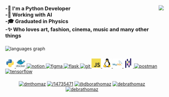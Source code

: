 <h1 align="center"></h1>

###

<div>
  <img align="right" height="400" src="https://64.media.tumblr.com/993256fb91609ad0c5fe5bed4dc9fcfe/595ef82b863b505d-f1/s400x600/f56f8daa9e0090d6e30237a35232809734d8bc09.gifv"  />
  <h3 align="left">-🐍 I'm a Python Developer<br>-🤖 Working with AI<br>-🎓 Graduated in Physics<br>-✨ Who loves art, fashion, cinema, music and many other things </h3>  
</div>

###                                                                               

<div align="left">
  <img src="https://github-readme-stats.vercel.app/api/top-langs?username=debthomaz&layout=compact&theme=dracula" height="200" alt="languages graph"  />
</div>

###

<p align="left"> <a href="https://www.python.org" target="_blank" rel="noreferrer"> <img src="https://raw.githubusercontent.com/devicons/devicon/master/icons/python/python-original.svg" alt="python" width="30" height="30"/> </a> <a href="https://www.docker.com/" target="_blank" rel="noreferrer"> <img src="https://raw.githubusercontent.com/devicons/devicon/master/icons/docker/docker-original-wordmark.svg" alt="docker" width="30" height="30"/> </a> <a href="https://www.notion.com/" target="_blank" rel="noreferrer"> <img src="https://iconape.com/wp-content/png_logo_vector/notion-app-logo.png" alt="notion" width="30" height="30"/> </a> <a href="https://www.figma.com/" target="_blank" rel="noreferrer"> <img src="https://www.vectorlogo.zone/logos/figma/figma-icon.svg" alt="figma" width="30" height="30"/> </a> <a href="https://flask.palletsprojects.com/" target="_blank" rel="noreferrer"> <img src="https://www.vectorlogo.zone/logos/pocoo_flask/pocoo_flask-icon.svg" alt="flask" width="30" height="30"/> </a> <a href="https://git-scm.com/" target="_blank" rel="noreferrer"> <img src="https://www.vectorlogo.zone/logos/git-scm/git-scm-icon.svg" alt="git" width="30" height="30"/> </a> <a href="https://developer.mozilla.org/en-US/docs/Web/JavaScript" target="_blank" rel="noreferrer"> <img src="https://raw.githubusercontent.com/devicons/devicon/master/icons/javascript/javascript-original.svg" alt="javascript" width="30" height="30"/> </a> <a href="https://www.linux.org/" target="_blank" rel="noreferrer"> <img src="https://raw.githubusercontent.com/devicons/devicon/master/icons/linux/linux-original.svg" alt="linux" width="30" height="30"/> </a> <a href="https://www.mysql.com/" target="_blank" rel="noreferrer"> <img src="https://raw.githubusercontent.com/devicons/devicon/master/icons/mysql/mysql-original-wordmark.svg" alt="mysql" width="30" height="30"/> </a> <a href="https://pandas.pydata.org/" target="_blank" rel="noreferrer"> <img src="https://raw.githubusercontent.com/devicons/devicon/2ae2a900d2f041da66e950e4d48052658d850630/icons/pandas/pandas-original.svg" alt="pandas" width="30" height="30"/> </a> <a href="https://postman.com" target="_blank" rel="noreferrer"> <img src="https://www.vectorlogo.zone/logos/getpostman/getpostman-icon.svg" alt="postman" width="30" height="30"/> </a> <a href="https://www.tensorflow.org" target="_blank" rel="noreferrer"> <img src="https://www.vectorlogo.zone/logos/tensorflow/tensorflow-icon.svg" alt="tensorflow" width="30" height="30"/> </a> </p>

###

<p align="center">
<a href="https://linkedin.com/in/dmthomaz" target="blank"><img src="https://img.shields.io/badge/LinkedIn-0077B5?style=for-the-badge&logo=linkedin&logoColor=white" alt="dmthomaz" height="35" width="150" /></a>
<a href="https://stackoverflow.com/users/14735471/débora-thomaz" target="blank"><img src="https://img.shields.io/badge/Stack_Overflow-FE7A16?style=for-the-badge&logo=stack-overflow&logoColor=white" alt="/14735471" height="35" width="190" /></a>
<a href="https://medium.com/@dborathomaz" target="blank"><img src="https://img.shields.io/badge/Medium-12100E?style=for-the-badge&logo=medium&logoColor=white" alt="@dborathomaz" height="35" width="140" /></a>
<a href="https://instagram.com/debrathomaz" target="blank"><img src="https://img.shields.io/badge/Instagram-E4405F?style=for-the-badge&logo=instagram&logoColor=white" alt="debrathomaz" height="35" width="150" /></a>
<a href="https://twitter.com/debrathomaz" target="blank"><img src="https://img.shields.io/badge/X-000000?style=for-the-badge&logo=x&logoColor=white" alt="debrathomaz" height="35" width="60" /></a>
</p>
